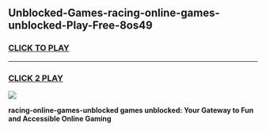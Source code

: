 
## Unblocked-Games-racing-online-games-unblocked-Play-Free-8os49
<h3>
<a href="https://premium76.site?title=racing-online-games-unblocked&ref=10A">CLICK TO PLAY</a></h3>
<hr>

<h3>
<a href="https://premium76.site?title=racing-online-games-unblocked&ref=10A">CLICK 2 PLAY</a>
  
</h3>

<a href="https://premium76.site?title=racing-online-games-unblocked&ref=10A"><img src="https://clearcache.store/games.png"></a>


**racing-online-games-unblocked games unblocked: Your Gateway to Fun and Accessible Online Gaming**
